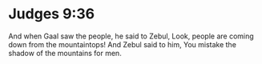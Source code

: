 # Judges 9:36

And when Gaal saw the people, he said to Zebul, Look, people are coming down from the mountaintops! And Zebul said to him, You mistake the shadow of the mountains for men.
